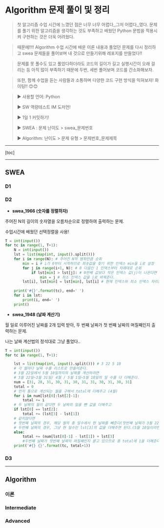 # Algorithm 문제 풀이 및 정리

> 첫 알고리즘 수업 시간에 느꼈던 점은 너무 너무 어렵다,,그저 어렵다,,였다. 문제를 풀기 위한 알고리즘을 생각하는 것도 부족하고 배웠던 Python 문법을 적용시켜 구현하는 것은 더욱 어려웠다.

> 때문에!!!! Algorithm 수업 시간에 배운 이론 내용과 풀었던 문제를 다시 정리하고 swea 문제들을 풀어보며 내 것으로 만들기위해 레포지를 만들었다!!

> 문제를 못 풀수도 있고 풀었다하더라도 코드의 길이가 길고 실행시간이 오래 걸리는 등 아직 많이 부족하기 때문에 두번, 세번 풀어보며 코드를 간소화해보자.

> 또한, 함께 수업을 듣는 사람들과 소통하며 다양한 코드 구현 방식을 익혀보자! 화이팅!! 😊😊



> ▶ 사용할 언어: Python 
>
> ▶ SW 역량테스트 IM 도저언!
>
> ▶ 1일 1 커밋하기!
>
> ▶ SWEA : 문제 난이도 > swea_문제번호 
>
> ▶ Algorithm: 난이도 > 문제 유형 > 문제번호_문제제목



---



[toc]

---



## SWEA

### D1



### D2

- **swea_1966 (숫자를 정렬하자)**

주어진 N의 길이의 숫자열을 오름차순으로 정렬하여 출력하는 문제.

수업시간에 배웠던 선택정렬을 사용!

```python
T = int(input())
for tc in range(1, T+1):
    N = int(input())
    lst = list(map(int, input().split()))
    for i in range(N): # 주어진 N의 범위만큼 순회
        min = i # i가 0부터 시작하므로 최솟값을 찾기 위한 인덱스 min을 i로 설정
        for j in range(i+1, N): # 0 다음인 1 인덱스부터 차례대로 순회
            if lst[min] > lst[j]: # 0번째 값보다 작은 인덱스 값(j)이 나온다면
                min = j # 최소 인덱스 값을 j로 바꿔준다.
        lst[i], lst[min] = lst[min], lst[i] # 현재 인덱스와 최소 인덱스 자리를 swap!
    
    print('#{}'.format(tc), end=' ')
    for i in lst: 
        print(i, end=' ')
    print()
```



- **swea_1948 (날짜 계산기)**

월 일로 이루어진 날짜를 2개 입력 받아, 두 번째 날짜가 첫 번째 날짜의 며칠째인지 출력하는 문제.

나는 날짜 계산법의 정석대로 그냥 풀었다..

```python
T = int(input())
for tc in range(1, T+1):

    lst = list(map(int, input().split())) # 3 22 5 10
	# 각 월마다 날짜 수를 리스트로 만들어준다.
    # 3월 22일에서 5월 10일까지의 날짜를 계산하려면
    # 3월 22일~3월 31일/ 4월 / 5월 1일~5월 10일의 일 수를 다 더해준다.
    num = [31, 28, 31, 30, 31, 30, 31, 31, 30, 31, 30, 31]
    total = 0
    # 먼저 통으로 계산되는 월을 구해서 total에 더해주고 (4월)
    for i in num[lst[0]:lst[2]-1]:
        total += i
	# 두 날짜의 월이 같다면 두 날짜의 일을 뺀 값을 더해주고
    if lst[0] == lst[2]:
        total += (lst[3] - lst[1])
    # 같지않다면
    # 첫번째 날짜의 경우, 해당 월의 총 일수에서 현 날짜를 빼준다(첫번째 날짜가 3월 22일이라면       3월의 총 일수인 31에서 현 일수인 22일을 빼 8이 얻어진다.)
    # 두번째 날짜의 경우, 그냥 현 일수인 lst[3]의 값을 더해주면 된다.(5월 10일이라면 그냥         10만 더해준다.)
    else: 
        total += (num[lst[0]-1] - lst[1]) + lst[3]
        #두번째 날짜가 첫번째 날짜의 며칠째인지 묻고 있으므로 총 total에 1을 더해준다.
    print('#{} {}'.format(tc, total+1))
```



### D3





---



## Algorithm

### 이론



### Intermediate



### Advanced





